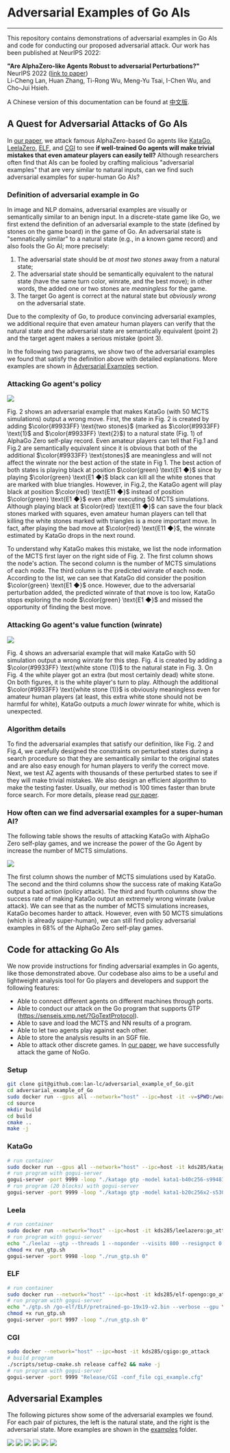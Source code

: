 # Adversarial Examples of Go AIs
-----

This repository contains demonstrations of adversarial examples in Go AIs and code for conducting our proposed adversarial attack. Our work has been published at NeurIPS 2022:

**"Are AlphaZero-like Agents Robust to adversarial Perturbations?"**  
NeurIPS 2022 ([link to paper](https://arxiv.org/pdf/2211.03769.pdf))  
Li-Cheng Lan, Huan Zhang, Ti-Rong Wu, Meng-Yu Tsai, I-Chen Wu, and Cho-Jui Hsieh. 

A Chinese version of this documentation can be found at [中文版](https://github.com/lan-lc/adversarial_example_of_Go/blob/main/chineseREADME.md).

## A Quest for Adversarial Attacks of Go AIs

In [our paper](https://arxiv.org/pdf/2211.03769.pdf), we attack famous AlphaZero-based Go agents like [KataGo](https://github.com/lightvector/KataGo), [LeelaZero](https://github.com/leela-zero/leela-zero), [ELF](https://github.com/pytorch/ELF), and [CGI](https://arxiv.org/abs/2003.06212) to see **if well-trained Go agents will make trivial mistakes that even amateur players can easily tell?** Although researchers often find that AIs can be fooled by crafting malicious "adversarial examples" that are very similar to natural inputs, can we find such adversarial examples for super-human Go AIs?

### Definition of adversarial example in Go

In image and NLP domains, adversarial examples are visually or semantically similar to an benign input. In a discrete-state game like Go, we first extend the definition of an adversarial example to the state (defined by stones on the game board) in the game of Go. An adversarial state is "semnatically similar" to a natural state (e.g., in a known game record) and also fools the Go AI; more precisely:

1. The adversarial state should be *at most two stones* away from a natural state;
2. The adversarial state should be semantically equivalent to the natural state (have the same turn color, winrate, and the best move); in other words, the added one or two stones are *meaningless* for the game.
3. The target Go agent is correct at the natural state but *obviously wrong* on the adversarial state.

Due to the complexity of Go, to produce convincing adversarial examples, we additional require that even amateur human players can verify that the natural state and the adversarial state are semantically equivalent (point 2) and the target agent makes a serious mistake (point 3).

In the following two paragrams, we show two of the adversarial examples we found that satisfy the definition above with detailed explanations. More examples are shown in [Adversarial Examples](#adversarial-examples) section.

### Attacking Go agent's policy

![](./images/f12.png)

Fig. 2 shows an adversarial example that makes KataGo (with 50 MCTS simulations) output a wrong move. 
First, the state in Fig. 2 is created by adding $\color{#9933FF} \text{two stones}$ (marked as $\color{#9933FF} \text{1}$ and $\color{#9933FF} \text{2}$) to a natural state (Fig. 1) of AlphaGo Zero self-play record. 
Even amateur players can tell that Fig.1 and Fig.2 are semantically equivalent since it is obvious that both of the additional $\color{#9933FF} \text{stones}$ are meaningless and will not affect the winrate nor the best action of the state in Fig 1. 
The best action of both states is playing black at position $\color{green} \text{E1 ◆}$ since by playing $\color{green} \text{E1 ◆}$ black can kill all the white stones that are marked with blue triangles.
However, in Fig.2, the KataGo agent will play black at position $\color{red} \text{E11 ◆}$ instead of position $\color{green} \text{E1 ◆}$ even after executing 50 MCTS simulations. Although playing black at $\color{red} \text{E11 ◆}$ can save the four black stones marked with squares,  even amateur human players can tell that killing the white stones marked with triangles is a more important move. In fact, after playing the bad move at $\color{red} \text{E11 ◆}$, the winrate estimated by KataGo drops in the next round.


To understand why KataGo makes this mistake,  we list the node information of the MCTS first layer on the right side of Fig. 2.
The first column shows the node's action. The second column is the number of MCTS simulations of each node. The third column is the predicted winrate of each node. According to the list, we can see that KataGo did consider the position $\color{green} \text{E1 ◆}$ once. However, due to the adversarial perturbation added, the predicted winrate of that move is too low, KataGo stops exploring the node $\color{green} \text{E1 ◆}$ and missed the opportunity of finding the best move.

### Attacking Go agent's value function (winrate)

![](./images/f34.png)

Fig. 4 shows an adversarial example that will make KataGo with 50 simulation output a wrong winrate for this step. Fig. 4 is created by adding a $\color{#9933FF} \text{white stone (1)}$ to the natural state in Fig. 3. On Fig. 4 the white player got an extra (but most certainly dead) white stone. On both figures, it is the white player's turn to play. Although the additional  $\color{#9933FF} \text{white stone (1)}$ is obviously meaningless even for amateur human players (at least, this extra white stone should not be harmful for white), KataGo outputs a *much lower* winrate for white, which is unexpected. 

### Algorithm details

To find the adversarial examples that satisfy our definition, like Fig. 2 and Fig.4,
we carefully designed the constraints on perturbed states during a search procedure so that they are semantically similar to the original states and are also easy enough for human players to verify the correct move. Next, we test AZ agents with thousands of these perturbed
states to see if they will make trivial mistakes. We also design an efficient algorithm to make the testing faster. Usually, our method is 100 times faster than brute force search. For more details, please read [our paper](https://arxiv.org/pdf/2211.03769.pdf).

### How often can we find adversarial examples for a super-human AI?

The following table shows the results of attacking KataGo with AlphaGo Zero self-play games, and we increase the power of the Go Agent by increase the number of MCTS simulations.

![](./images/table.png)

The first column shows the number of MCTS simulations used by KataGo. The second and the third columns show the success rate of making KataGo output a bad action (policy attack). The third and fourth columns show the success rate of making KataGo output an extremely wrong winrate (value attack). We can see that as the number of MCTS simulations increases, KataGo becomes harder to attack. However, even with 50 MCTS simulations (which is already super-human), we can still find policy adversarial examples in 68% of the AlphaGo Zero self-play games. 

## Code for attacking Go AIs

We now provide instructions for finding adversarial examples in Go agents, like those demonstrated above.
Our codebase also aims to be a useful and lightweight analysis tool for Go players and developers and support the following features:

- Able to connect different agents on different machines through ports.
- Able to conduct our attack on the Go program that supports GTP (https://senseis.xmp.net/?GoTextProtocol). 
- Able to save and load the MCTS and NN results of a program.
- Able to let two agents play against each other.
- Able to store the analysis results in an SGF file.
- Able to attack other discrete games. In [our paper](https://arxiv.org/pdf/2211.03769.pdf), we have successfully attack the game of NoGo.

### Setup


```bash
git clone git@github.com:lan-lc/adversarial_example_of_Go.git
cd adversarial_example_of_Go
sudo docker run --gpus all --network="host" --ipc=host -it -v=$PWD:/workspace kds285/go-attack
cd source
mkdir build
cd build
cmake ..
make -j
```
### KataGo
```bash
# run container
sudo docker run --gpus all --network="host" --ipc=host -it kds285/katago
# run program with gogui-server
gogui-server -port 9999 -loop "./katago gtp -model kata1-b40c256-s9948109056-d2425397051.bin.gz -config gtp_example.cfg"
# run program (20 blocks) with gogui-server
gogui-server -port 9999 -loop "./katago gtp -model kata1-b20c256x2-s5303129600-d1228401921.bin.gz -config gtp_example.cfg"
```
### Leela
```bash
# run container
sudo docker run --network="host" --ipc=host -it kds285/leelazero:go_attack
# run program with gogui-server
echo "./leelaz --gtp --threads 1 --noponder --visits 800 --resignpct 0 --timemanage off --gpu \$1 2>/dev/null" > run_gtp.sh
chmod +x run_gtp.sh
gogui-server -port 9998 -loop "./run_gtp.sh 0"
```
### ELF
```bash
# run container
sudo docker run --network="host" --ipc=host -it kds285/elf-opengo:go_attack
# run program with gogui-server
echo "./gtp.sh /go-elf/ELF/pretrained-go-19x19-v2.bin --verbose --gpu \$1 --num_block 20 --dim 256 --mcts_puct 1.50 --batchsize 8 --mcts_rollout_per_batch 8 --mcts_threads 2 --mcts_rollout_per_thread 400 --resign_thres 0 --mcts_virtual_loss 1 2>&1 | grep --line-buffered \"^= \|custom_output\" | awk '{ if(\$1==\"[custom_output]\") { print \$0; } else { print \$0\"\n\"; system(\"\"); } }'" > run_gtp.sh
chmod +x run_gtp.sh
gogui-server -port 9997 -loop "./run_gtp.sh 0"
```
### CGI
```bash
sudo docker --network="host" --ipc=host -it kds285/cgigo:go_attack
# build program
./scripts/setup-cmake.sh release caffe2 && make -j
# run program with gogui-server
gogui-server -port 9999 "Release/CGI -conf_file cgi_example.cfg"
```

## Adversarial Examples
The following pictures show some of the adversarial examples we found. For each pair of pictures, the left is the natural state, and the right is the adversarial state. More examples are shown in the [examples](https://github.com/lan-lc/adversarial_example_of_Go/tree/main/examples) folder.

![](./images/f56.png)
![](./images/f78.png)
![](./images/f910.png)
![](./images/f1112.png)
![](./images/f1314.png)
![](./images/f1516.png)

<!-- 
<img src="./images/f56.png" height="400"/>
<img src="./images/f78.png" height="400"/>
<img src="./images/f710.png" height="400"/>
<img src="./images/f1112.png" height="400"/>
<img src="./images/f1314.png" height="400"/>
<img src="./images/f1516.png" height="400"/> -->
